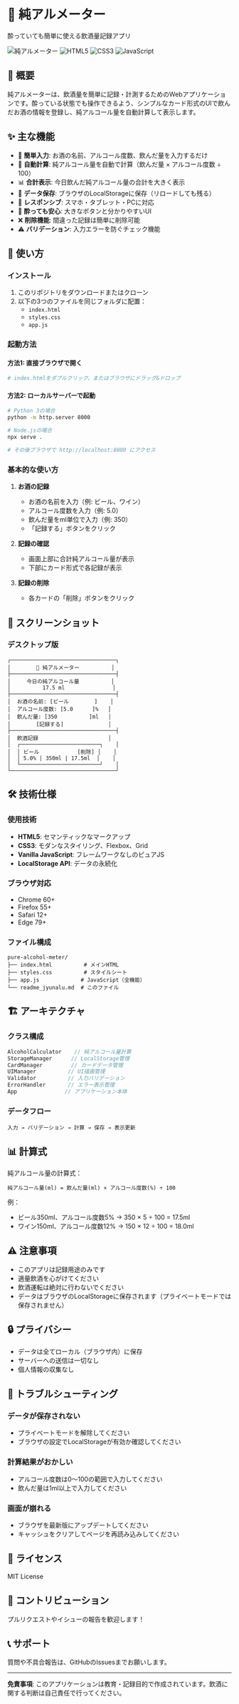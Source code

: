 # 🍺 純アルメーター

酔っていても簡単に使える飲酒量記録アプリ

![純アルメーター](https://img.shields.io/badge/純アルメーター-v1.0-blue)
![HTML5](https://img.shields.io/badge/HTML5-E34F26?logo=html5&logoColor=white)
![CSS3](https://img.shields.io/badge/CSS3-1572B6?logo=css3&logoColor=white)
![JavaScript](https://img.shields.io/badge/JavaScript-F7DF1E?logo=javascript&logoColor=black)

## 📖 概要

純アルメーターは、飲酒量を簡単に記録・計測するためのWebアプリケーションです。酔っている状態でも操作できるよう、シンプルなカード形式のUIで飲んだお酒の情報を登録し、純アルコール量を自動計算して表示します。

## ✨ 主な機能

- 🍻 **簡単入力**: お酒の名前、アルコール度数、飲んだ量を入力するだけ
- 🧮 **自動計算**: 純アルコール量を自動で計算（飲んだ量 × アルコール度数 ÷ 100）
- 📊 **合計表示**: 今日飲んだ純アルコール量の合計を大きく表示
- 💾 **データ保存**: ブラウザのLocalStorageに保存（リロードしても残る）
- 📱 **レスポンシブ**: スマホ・タブレット・PCに対応
- 🎯 **酔っても安心**: 大きなボタンと分かりやすいUI
- ❌ **削除機能**: 間違った記録は簡単に削除可能
- ⚠️ **バリデーション**: 入力エラーを防ぐチェック機能

## 🚀 使い方

### インストール

1. このリポジトリをダウンロードまたはクローン
2. 以下の3つのファイルを同じフォルダに配置：
   - `index.html`
   - `styles.css`
   - `app.js`

### 起動方法

#### 方法1: 直接ブラウザで開く
```bash
# index.htmlをダブルクリック、またはブラウザにドラッグ&ドロップ
```

#### 方法2: ローカルサーバーで起動
```bash
# Python 3の場合
python -m http.server 8000

# Node.jsの場合
npx serve .

# その後ブラウザで http://localhost:8000 にアクセス
```

### 基本的な使い方

1. **お酒の記録**
   - お酒の名前を入力（例: ビール、ワイン）
   - アルコール度数を入力（例: 5.0）
   - 飲んだ量をml単位で入力（例: 350）
   - 「記録する」ボタンをクリック

2. **記録の確認**
   - 画面上部に合計純アルコール量が表示
   - 下部にカード形式で各記録が表示

3. **記録の削除**
   - 各カードの「削除」ボタンをクリック

## 📱 スクリーンショット

### デスクトップ版
```
┌─────────────────────────────────┐
│        🍺 純アルメーター          │
├─────────────────────────────────┤
│     今日の純アルコール量          │
│          17.5 ml               │
├─────────────────────────────────┤
│  お酒の名前: [ビール        ]    │
│  アルコール度数: [5.0      ]%   │
│  飲んだ量: [350          ]ml   │
│        [記録する]              │
├─────────────────────────────────┤
│  飲酒記録                      │
│  ┌─────────────────────────┐    │
│  │ ビール            [削除] │    │
│  │ 5.0% | 350ml | 17.5ml  │    │
│  └─────────────────────────┘    │
└─────────────────────────────────┘
```

## 🛠️ 技術仕様

### 使用技術
- **HTML5**: セマンティックなマークアップ
- **CSS3**: モダンなスタイリング、Flexbox、Grid
- **Vanilla JavaScript**: フレームワークなしのピュアJS
- **LocalStorage API**: データの永続化

### ブラウザ対応
- Chrome 60+
- Firefox 55+
- Safari 12+
- Edge 79+

### ファイル構成
```
pure-alcohol-meter/
├── index.html          # メインHTML
├── styles.css          # スタイルシート
├── app.js             # JavaScript（全機能）
└── readme_jyunalu.md  # このファイル
```

## 🏗️ アーキテクチャ

### クラス構成
```javascript
AlcoholCalculator    // 純アルコール量計算
StorageManager      // LocalStorage管理
CardManager         // カードデータ管理
UIManager          // UI描画管理
Validator          // 入力バリデーション
ErrorHandler       // エラー表示管理
App               // アプリケーション本体
```

### データフロー
```
入力 → バリデーション → 計算 → 保存 → 表示更新
```

## 📊 計算式

純アルコール量の計算式：
```
純アルコール量(ml) = 飲んだ量(ml) × アルコール度数(%) ÷ 100
```

例：
- ビール350ml、アルコール度数5% → 350 × 5 ÷ 100 = 17.5ml
- ワイン150ml、アルコール度数12% → 150 × 12 ÷ 100 = 18.0ml

## ⚠️ 注意事項

- このアプリは記録用途のみです
- 適量飲酒を心がけてください
- 飲酒運転は絶対に行わないでください
- データはブラウザのLocalStorageに保存されます（プライベートモードでは保存されません）

## 🔒 プライバシー

- データは全てローカル（ブラウザ内）に保存
- サーバーへの送信は一切なし
- 個人情報の収集なし

## 🐛 トラブルシューティング

### データが保存されない
- プライベートモードを解除してください
- ブラウザの設定でLocalStorageが有効か確認してください

### 計算結果がおかしい
- アルコール度数は0〜100の範囲で入力してください
- 飲んだ量は1ml以上で入力してください

### 画面が崩れる
- ブラウザを最新版にアップデートしてください
- キャッシュをクリアしてページを再読み込みしてください

## 📝 ライセンス

MIT License

## 🤝 コントリビューション

プルリクエストやイシューの報告を歓迎します！

## 📞 サポート

質問や不具合報告は、GitHubのIssuesまでお願いします。

---

**免責事項**: このアプリケーションは教育・記録目的で作成されています。飲酒に関する判断は自己責任で行ってください。